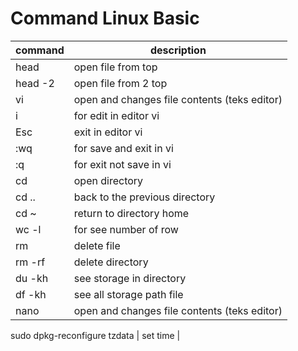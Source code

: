 # Command Linux Basic


command | description |
--- | --- |
head | open file from top |
head -2 | open file from 2 top |
vi | open and changes file contents (teks editor) |
i | for edit in editor vi |
Esc | exit in editor vi  |
:wq | for save and exit in vi |
:q | for exit not save in vi |
cd | open directory |
cd .. | back to the previous directory |
cd ~ | return to directory home |
wc -l | for see number of row |
rm | delete file |
rm -rf | delete directory |
du -kh | see storage in directory |
df -kh | see all storage path file | 
nano | open and changes file contents (teks editor) |

sudo dpkg-reconfigure tzdata | set time |



